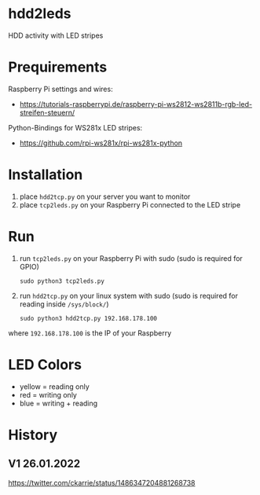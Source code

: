 # hdd2leds
HDD activity with LED stripes


# Prequirements

Raspberry Pi settings and wires:
- https://tutorials-raspberrypi.de/raspberry-pi-ws2812-ws2811b-rgb-led-streifen-steuern/

Python-Bindings for WS281x LED stripes:
- https://github.com/rpi-ws281x/rpi-ws281x-python

# Installation

1. place `hdd2tcp.py` on your server you want to monitor
2. place `tcp2leds.py` on your Raspberry Pi connected to the LED stripe

# Run

1. run `tcp2leds.py` on your Raspberry Pi with sudo (sudo is required for GPIO)

   `sudo python3 tcp2leds.py`

2. run `hdd2tcp.py` on your linux system with sudo (sudo is required for reading inside `/sys/block/`)

   `sudo python3 hdd2tcp.py 192.168.178.100`

where `192.168.178.100` is the IP of your Raspberry

# LED Colors

- yellow = reading only
- red = writing only
- blue = writing + reading

# History

## V1 26.01.2022

https://twitter.com/ckarrie/status/1486347204881268738
